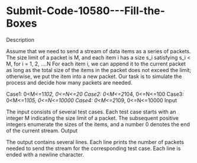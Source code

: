 # Submit-Code-10580---Fill-the-Boxes
Description

Assume that we need to send a stream of data items as a series of packets. The size limit of a packet is M, and each item i has a size s_i satisfying s_i < M, for i = 1, 2, ....N
For each item i, we can append it to the current packet as long as the total size of the items in the packet does not exceed the limit; otherwise, we put the item into a new packet. 
Our task is to simulate the process and decide how many packets are needed.

Case1: 0<M<=1*102, 0<=N<=20
Case2: 0<M<=2*104, 0<=N<=100
Case3: 0<M<=1*105, 0<=N<=10000
Case4: 0<M<=2*109, 0<=N<=10000
Input

The input consists of several test cases.
Each test case starts with an integer M indicating the size limit of a packet.
The subsequent positive integers enumerate the sizes of the items, and a number 0 denotes the end of the current stream.
Output

The output contains several lines.
Each line prints the number of packets needed to send the stream for the corresponding test case.
Each line is ended with a newline character.
